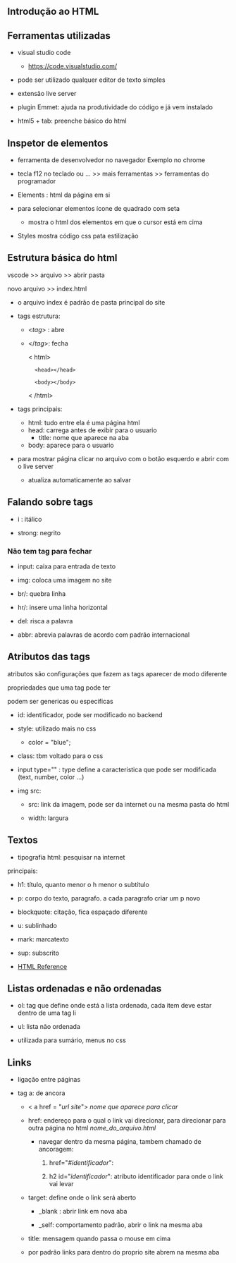 ## Introdução ao HTML

## Ferramentas utilizadas

- visual studio code
  
  - <https://code.visualstudio.com/>

- pode ser utilizado qualquer editor de texto simples

- extensão live server

- plugin Emmet:  ajuda na produtividade do código e já vem instalado

- html5 + tab:  preenche básico do html

## Inspetor de elementos

- ferramenta de desenvolvedor no navegador Exemplo no chrome

- tecla f12 no teclado ou ... >> mais ferramentas >> ferramentas do programador

- Elements : html da página em si

- para selecionar elementos ícone de quadrado com seta
  
  - mostra o html dos elementos em que o cursor está em cima

- Styles mostra código css pata estilização

## Estrutura básica do html

vscode >> arquivo >> abrir pasta

novo arquivo >> index.html

- o arquivo index é padrão de pasta principal do site

- tags estrutura:
  
  - <*tag*> : abre
  
  - </*tag*>: fecha

    < html>

          <head></head>
        
          <body></body>

    < /html>

- tags principais:
  - html: tudo entre ela é uma página html
  - head: carrega antes de exibir para o usuario
    - title: nome que aparece na aba
  - body: aparece para o usuario
- para mostrar página clicar no arquivo com o botão esquerdo e abrir com o live server
  - atualiza automaticamente ao salvar

## Falando sobre tags

- i : itálico

- strong: negrito
  
### Não tem tag para fechar

- input: caixa para entrada de texto

- img: coloca uma imagem no site

- br/: quebra linha

- hr/: insere uma linha horizontal

- del: risca a palavra

- abbr: abrevia palavras de acordo com padrão internacional

## Atributos das tags

atributos são configurações que fazem as tags aparecer de modo diferente

propriedades que uma tag pode ter

podem ser genericas ou especificas

- id: identificador, pode ser modificado no backend

- style: utilizado mais no css
  
  - color = "blue";

- class: tbm voltado para o css

- input type="" : type define a caracteristica que pode ser modificada (text, number, color ...)

- img src:
  
  - src: link da imagem, pode ser da internet ou na mesma pasta do html
  
  - width: largura

## Textos

- tipografia html: pesquisar na internet

principais:

- h1: título, quanto menor o h menor o subtítulo

- p: corpo do texto, paragrafo. a cada paragrafo criar um p novo

- blockquote: citação, fica espaçado diferente

- u: sublinhado

- mark: marcatexto

- sup: subscrito

- [HTML Reference](https://www.w3schools.com/tags/default.asp)

## Listas ordenadas e não ordenadas

- ol: tag que define onde está a lista ordenada, cada item deve estar dentro de uma tag li

- ul: lista não ordenada

- utilizada para sumário, menus no css

## Links

- ligação entre páginas

- tag a: de ancora
  
  - < a href = "*url site*"> *nome que aparece para clicar* </a>
  
  - href: endereço para o qual o link vai direcionar, para direcionar para outra página no html *nome_do_arquivo.html*

    - navegar dentro da mesma página, tambem chamado de ancoragem:

      1. href="#*identificador*":

      2. h2 id="*identificador*": atributo identificador para onde o link vai levar
  
  - target: define onde o link será aberto

    - _blank : abrir link em nova aba

    - _self: comportamento padrão, abrir o link na mesma aba
  
  - title: mensagem quando passa o mouse em cima
  
  - por padrão links para dentro do proprio site abrem na mesma aba
